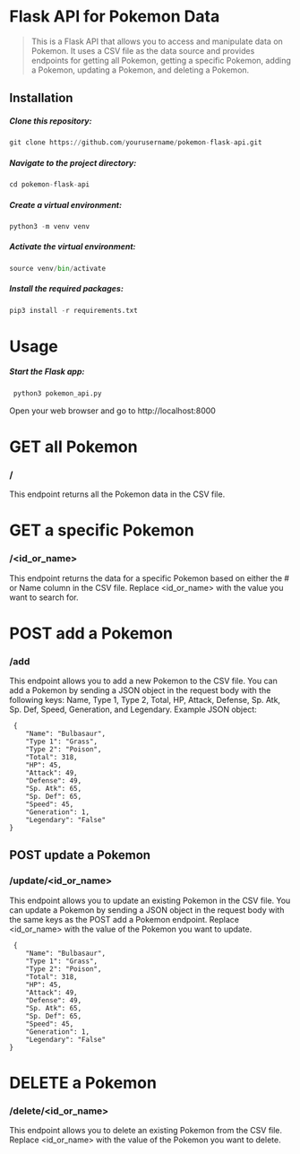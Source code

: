 # Flask API for Pokemon Data
> This is a Flask API that allows you to access and manipulate data on Pokemon. It uses a CSV file as the data source and provides endpoints for getting all Pokemon, getting a specific Pokemon, adding a Pokemon, updating a Pokemon, and deleting a Pokemon.

## Installation
##### Clone this repository: 
```py
git clone https://github.com/yourusername/pokemon-flask-api.git
```
##### Navigate to the project directory: 
```py
cd pokemon-flask-api
```
##### Create a virtual environment: 
```py
python3 -m venv venv
```
##### Activate the virtual environment:
```py
source venv/bin/activate
```

##### Install the required packages: 
```py
pip3 install -r requirements.txt
```

# Usage
##### Start the Flask app: 
```py
 python3 pokemon_api.py
```
Open your web browser and go to http://localhost:8000
# GET all Pokemon
### /
This endpoint returns all the Pokemon data in the CSV file.

# GET a specific Pokemon
### /<id_or_name>
This endpoint returns the data for a specific Pokemon based on either the # or Name column in the CSV file. 
Replace <id_or_name> with the value you want to search for.

# POST add a Pokemon
### /add
This endpoint allows you to add a new Pokemon to the CSV file. You can add a Pokemon by sending 
a JSON object in the request body with the following keys: Name, Type 1, Type 2, Total, HP, Attack,
Defense, Sp. Atk, Sp. Def, Speed, Generation, and Legendary. Example JSON object:
```
 {
    "Name": "Bulbasaur",
    "Type 1": "Grass",
    "Type 2": "Poison",
    "Total": 318,
    "HP": 45,
    "Attack": 49,
    "Defense": 49,
    "Sp. Atk": 65,
    "Sp. Def": 65,
    "Speed": 45,
    "Generation": 1,
    "Legendary": "False"
}
```

## POST update a Pokemon

### /update/<id_or_name>
This endpoint allows you to update an existing Pokemon in the CSV file. You can update a Pokemon
by sending a JSON object in the request body with the same keys as the POST add a Pokemon endpoint. Replace <id_or_name> with the value of the Pokemon you want to update.

```
 {
    "Name": "Bulbasaur",
    "Type 1": "Grass",
    "Type 2": "Poison",
    "Total": 318,
    "HP": 45,
    "Attack": 49,
    "Defense": 49,
    "Sp. Atk": 65,
    "Sp. Def": 65,
    "Speed": 45,
    "Generation": 1,
    "Legendary": "False"
}
```
# DELETE a Pokemon
### /delete/<id_or_name>
This endpoint allows you to delete an existing Pokemon from the CSV file. Replace <id_or_name>
with the value of the Pokemon you want to delete.